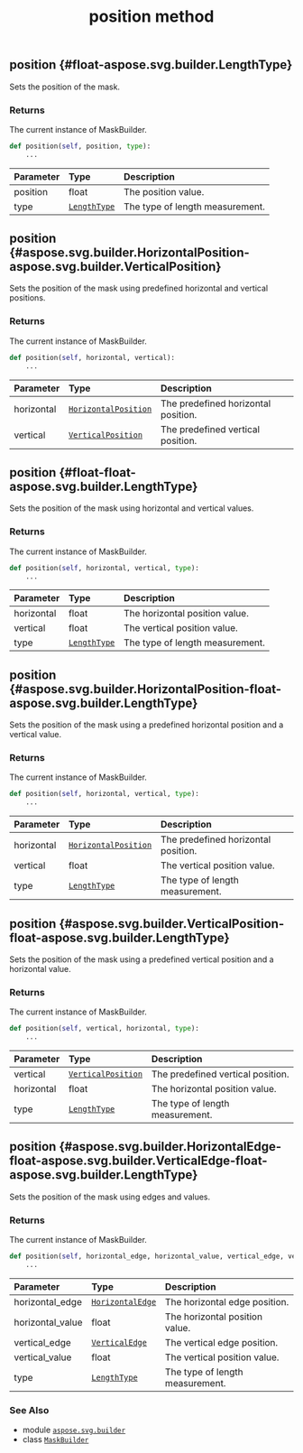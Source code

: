 ﻿---
title: position method
second_title: Aspose.SVG for Python via .NET API References
description: 
type: docs
weight: 80
url: /python-net/aspose.svg.builder/maskbuilder/position/
is_root: false
---

## position {#float-aspose.svg.builder.LengthType}

Sets the position of the mask.


### Returns 


The current instance of MaskBuilder.


```python
def position(self, position, type):
    ...
```


| Parameter | Type | Description |
| :- | :- | :- |
| position | float | The position value. |
| type | [`LengthType`](/svg/python-net/aspose.svg.builder/lengthtype) | The type of length measurement. |


## position {#aspose.svg.builder.HorizontalPosition-aspose.svg.builder.VerticalPosition}

Sets the position of the mask using predefined horizontal and vertical positions.


### Returns 


The current instance of MaskBuilder.


```python
def position(self, horizontal, vertical):
    ...
```


| Parameter | Type | Description |
| :- | :- | :- |
| horizontal | [`HorizontalPosition`](/svg/python-net/aspose.svg.builder/horizontalposition) | The predefined horizontal position. |
| vertical | [`VerticalPosition`](/svg/python-net/aspose.svg.builder/verticalposition) | The predefined vertical position. |


## position {#float-float-aspose.svg.builder.LengthType}

Sets the position of the mask using horizontal and vertical values.


### Returns 


The current instance of MaskBuilder.


```python
def position(self, horizontal, vertical, type):
    ...
```


| Parameter | Type | Description |
| :- | :- | :- |
| horizontal | float | The horizontal position value. |
| vertical | float | The vertical position value. |
| type | [`LengthType`](/svg/python-net/aspose.svg.builder/lengthtype) | The type of length measurement. |


## position {#aspose.svg.builder.HorizontalPosition-float-aspose.svg.builder.LengthType}

Sets the position of the mask using a predefined horizontal position and a vertical value.


### Returns 


The current instance of MaskBuilder.


```python
def position(self, horizontal, vertical, type):
    ...
```


| Parameter | Type | Description |
| :- | :- | :- |
| horizontal | [`HorizontalPosition`](/svg/python-net/aspose.svg.builder/horizontalposition) | The predefined horizontal position. |
| vertical | float | The vertical position value. |
| type | [`LengthType`](/svg/python-net/aspose.svg.builder/lengthtype) | The type of length measurement. |


## position {#aspose.svg.builder.VerticalPosition-float-aspose.svg.builder.LengthType}

Sets the position of the mask using a predefined vertical position and a horizontal value.


### Returns 


The current instance of MaskBuilder.


```python
def position(self, vertical, horizontal, type):
    ...
```


| Parameter | Type | Description |
| :- | :- | :- |
| vertical | [`VerticalPosition`](/svg/python-net/aspose.svg.builder/verticalposition) | The predefined vertical position. |
| horizontal | float | The horizontal position value. |
| type | [`LengthType`](/svg/python-net/aspose.svg.builder/lengthtype) | The type of length measurement. |


## position {#aspose.svg.builder.HorizontalEdge-float-aspose.svg.builder.VerticalEdge-float-aspose.svg.builder.LengthType}

Sets the position of the mask using edges and values.


### Returns 


The current instance of MaskBuilder.


```python
def position(self, horizontal_edge, horizontal_value, vertical_edge, vertical_value, type):
    ...
```


| Parameter | Type | Description |
| :- | :- | :- |
| horizontal_edge | [`HorizontalEdge`](/svg/python-net/aspose.svg.builder/horizontaledge) | The horizontal edge position. |
| horizontal_value | float | The horizontal position value. |
| vertical_edge | [`VerticalEdge`](/svg/python-net/aspose.svg.builder/verticaledge) | The vertical edge position. |
| vertical_value | float | The vertical position value. |
| type | [`LengthType`](/svg/python-net/aspose.svg.builder/lengthtype) | The type of length measurement. |



### See Also
* module [`aspose.svg.builder`](../../)
* class [`MaskBuilder`](/svg/python-net/aspose.svg.builder/maskbuilder)
